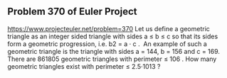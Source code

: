 ## Problem 370 of Euler Project 
https://www.projecteuler.net/problem=370
Let us define a geometric triangle as an integer sided triangle with sides a ≤ b ≤ c so that its sides form a geometric progression, i.e. b2 = a · c . 
An example of such a geometric triangle is the triangle with sides a = 144, b = 156 and c = 169.
There are 861805 geometric triangles with perimeter ≤ 106 .
How many geometric triangles exist with perimeter ≤ 2.5·1013 ?